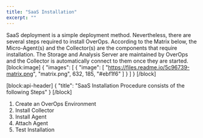 ```yaml
---
title: "SaaS Installation"
excerpt: ""
---
```

SaaS deployment is a simple deployment method. Nevertheless, there are several steps required to install OverOps. According to the Matrix below, the Micro-Agent(s) and the Collector(s) are the components that require installation. The Storage and Analysis Server are maintained by OverOps and the Collector is automatically connect to them once they are started.
[block:image]
{
  "images": [
    {
      "image": [
        "https://files.readme.io/5c96739-matrix.png",
        "matrix.png",
        632,
        185,
        "#ebf1f6"
      ]
    }
  ]
}
[/block]

[block:api-header]
{
  "title": "SaaS Installation Procedure consists of the following Steps"
}
[/block]
1. Create an OverOps Environment
2. Install Collector
3. Install Agent
4. Attach Agent
5. Test Installation
